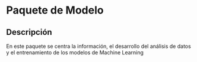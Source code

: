 # Paquete de Modelo

## Descripción
En este paquete se centra la información, el desarrollo del análisis de datos y el entrenamiento de los 
modelos de Machine Learning 
